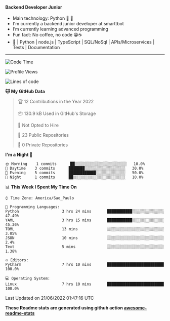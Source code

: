 #### Backend Developer Junior

- Main technology: Python 🐍 💖
- I'm currently a backend junior developer at smarttbot
- I’m currently learning advanced programming
- Fun fact: No coffee, no code 😁☕
- 📖 | Python | node.js | TypeScript | SQL/NoSql | APIs/Microservices | Tests | Documentation
---
<!--START_SECTION:waka-->
![Code Time](http://img.shields.io/badge/Code%20Time-0%20secs-blue)

![Profile Views](http://img.shields.io/badge/Profile%20Views-1-blue)

![Lines of code](https://img.shields.io/badge/From%20Hello%20World%20I%27ve%20Written-83%20Thousand%20lines%20of%20code-blue)

**🐱 My GitHub Data** 

> 🏆 12 Contributions in the Year 2022
 > 
> 📦 130.9 kB Used in GitHub's Storage 
 > 
> 🚫 Not Opted to Hire
 > 
> 📜 23 Public Repositories 
 > 
> 🔑 0 Private Repositories  
 > 
**I'm a Night 🦉** 

```text
🌞 Morning    1 commits      ██░░░░░░░░░░░░░░░░░░░░░░░   10.0% 
🌆 Daytime    3 commits      ███████░░░░░░░░░░░░░░░░░░   30.0% 
🌃 Evening    5 commits      ████████████░░░░░░░░░░░░░   50.0% 
🌙 Night      1 commits      ██░░░░░░░░░░░░░░░░░░░░░░░   10.0%

```


📊 **This Week I Spent My Time On** 

```text
⌚︎ Time Zone: America/Sao_Paulo

💬 Programming Languages: 
Python                   3 hrs 24 mins       ███████████░░░░░░░░░░░░░░   47.49% 
YAML                     3 hrs 15 mins       ███████████░░░░░░░░░░░░░░   45.36% 
TOML                     13 mins             ░░░░░░░░░░░░░░░░░░░░░░░░░   3.05% 
JSON                     10 mins             ░░░░░░░░░░░░░░░░░░░░░░░░░   2.4% 
Text                     5 mins              ░░░░░░░░░░░░░░░░░░░░░░░░░   1.38%

🔥 Editors: 
PyCharm                  7 hrs 10 mins       █████████████████████████   100.0%

💻 Operating System: 
Linux                    7 hrs 10 mins       █████████████████████████   100.0%

```


 Last Updated on 21/06/2022 01:47:16 UTC
<!--END_SECTION:waka-->

**These Readme stats are generated using github action [awesome-readme-stats](https://github.com/anmol098/waka-readme-stats)**

